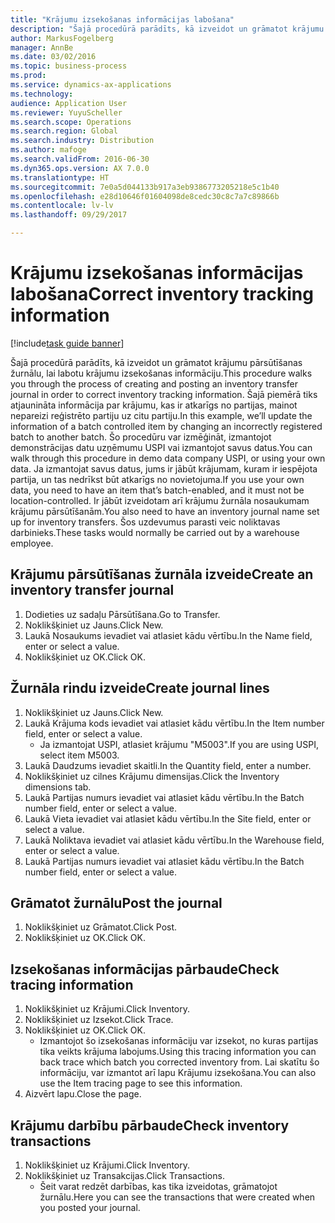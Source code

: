 ```yaml
---
title: "Krājumu izsekošanas informācijas labošana"
description: "Šajā procedūrā parādīts, kā izveidot un grāmatot krājumu pārsūtīšanas žurnālu, lai labotu krājumu izsekošanas informāciju."
author: MarkusFogelberg
manager: AnnBe
ms.date: 03/02/2016
ms.topic: business-process
ms.prod: 
ms.service: dynamics-ax-applications
ms.technology: 
audience: Application User
ms.reviewer: YuyuScheller
ms.search.scope: Operations
ms.search.region: Global
ms.search.industry: Distribution
ms.author: mafoge
ms.search.validFrom: 2016-06-30
ms.dyn365.ops.version: AX 7.0.0
ms.translationtype: HT
ms.sourcegitcommit: 7e0a5d044133b917a3eb9386773205218e5c1b40
ms.openlocfilehash: e28d10646f01604098de8cedc30c8c7a7c89866b
ms.contentlocale: lv-lv
ms.lasthandoff: 09/29/2017

---
```

# <a name="correct-inventory-tracking-information"></a><span data-ttu-id="a2e3d-103">Krājumu izsekošanas informācijas labošana</span><span class="sxs-lookup"><span data-stu-id="a2e3d-103">Correct inventory tracking information</span></span>

[!include[task guide banner](../../includes/task-guide-banner.md)]

<span data-ttu-id="a2e3d-104">Šajā procedūrā parādīts, kā izveidot un grāmatot krājumu pārsūtīšanas žurnālu, lai labotu krājumu izsekošanas informāciju.</span><span class="sxs-lookup"><span data-stu-id="a2e3d-104">This procedure walks you through the process of creating and posting an inventory transfer journal in order to correct inventory tracking information.</span></span> <span data-ttu-id="a2e3d-105">Šajā piemērā tiks atjaunināta informācija par krājumu, kas ir atkarīgs no partijas, mainot nepareizi reģistrēto partiju uz citu partiju.</span><span class="sxs-lookup"><span data-stu-id="a2e3d-105">In this example, we’ll update the information of a batch controlled item by changing an incorrectly registered batch to another batch.</span></span> <span data-ttu-id="a2e3d-106">Šo procedūru var izmēģināt, izmantojot demonstrācijas datu uzņēmumu USPI vai izmantojot savus datus.</span><span class="sxs-lookup"><span data-stu-id="a2e3d-106">You can walk through this procedure in demo data company USPI, or using your own data.</span></span> <span data-ttu-id="a2e3d-107">Ja izmantojat savus datus, jums ir jābūt krājumam, kuram ir iespējota partija, un tas nedrīkst būt atkarīgs no novietojuma.</span><span class="sxs-lookup"><span data-stu-id="a2e3d-107">If you use your own data, you need to have an item that’s batch-enabled, and it must not be location-controlled.</span></span> <span data-ttu-id="a2e3d-108">Ir jābūt izveidotam arī krājumu žurnāla nosaukumam krājumu pārsūtīšanām.</span><span class="sxs-lookup"><span data-stu-id="a2e3d-108">You also need to have an inventory journal name set up for inventory transfers.</span></span> <span data-ttu-id="a2e3d-109">Šos uzdevumus parasti veic noliktavas darbinieks.</span><span class="sxs-lookup"><span data-stu-id="a2e3d-109">These tasks would normally be carried out by a warehouse employee.</span></span>


## <a name="create-an-inventory-transfer-journal"></a><span data-ttu-id="a2e3d-110">Krājumu pārsūtīšanas žurnāla izveide</span><span class="sxs-lookup"><span data-stu-id="a2e3d-110">Create an inventory transfer journal</span></span>
1. <span data-ttu-id="a2e3d-111">Dodieties uz sadaļu Pārsūtīšana.</span><span class="sxs-lookup"><span data-stu-id="a2e3d-111">Go to Transfer.</span></span>
2. <span data-ttu-id="a2e3d-112">Noklikšķiniet uz Jauns.</span><span class="sxs-lookup"><span data-stu-id="a2e3d-112">Click New.</span></span>
3. <span data-ttu-id="a2e3d-113">Laukā Nosaukums ievadiet vai atlasiet kādu vērtību.</span><span class="sxs-lookup"><span data-stu-id="a2e3d-113">In the Name field, enter or select a value.</span></span>
4. <span data-ttu-id="a2e3d-114">Noklikšķiniet uz OK.</span><span class="sxs-lookup"><span data-stu-id="a2e3d-114">Click OK.</span></span>

## <a name="create-journal-lines"></a><span data-ttu-id="a2e3d-115">Žurnāla rindu izveide</span><span class="sxs-lookup"><span data-stu-id="a2e3d-115">Create journal lines</span></span>
1. <span data-ttu-id="a2e3d-116">Noklikšķiniet uz Jauns.</span><span class="sxs-lookup"><span data-stu-id="a2e3d-116">Click New.</span></span>
2. <span data-ttu-id="a2e3d-117">Laukā Krājuma kods ievadiet vai atlasiet kādu vērtību.</span><span class="sxs-lookup"><span data-stu-id="a2e3d-117">In the Item number field, enter or select a value.</span></span>
    * <span data-ttu-id="a2e3d-118">Ja izmantojat USPI, atlasiet krājumu "M5003".</span><span class="sxs-lookup"><span data-stu-id="a2e3d-118">If you are using USPI, select item M5003.</span></span>  
3. <span data-ttu-id="a2e3d-119">Laukā Daudzums ievadiet skaitli.</span><span class="sxs-lookup"><span data-stu-id="a2e3d-119">In the Quantity field, enter a number.</span></span>
4. <span data-ttu-id="a2e3d-120">Noklikšķiniet uz cilnes Krājumu dimensijas.</span><span class="sxs-lookup"><span data-stu-id="a2e3d-120">Click the Inventory dimensions tab.</span></span>
5. <span data-ttu-id="a2e3d-121">Laukā Partijas numurs ievadiet vai atlasiet kādu vērtību.</span><span class="sxs-lookup"><span data-stu-id="a2e3d-121">In the Batch number field, enter or select a value.</span></span>
6. <span data-ttu-id="a2e3d-122">Laukā Vieta ievadiet vai atlasiet kādu vērtību.</span><span class="sxs-lookup"><span data-stu-id="a2e3d-122">In the Site field, enter or select a value.</span></span>
7. <span data-ttu-id="a2e3d-123">Laukā Noliktava ievadiet vai atlasiet kādu vērtību.</span><span class="sxs-lookup"><span data-stu-id="a2e3d-123">In the Warehouse field, enter or select a value.</span></span>
8. <span data-ttu-id="a2e3d-124">Laukā Partijas numurs ievadiet vai atlasiet kādu vērtību.</span><span class="sxs-lookup"><span data-stu-id="a2e3d-124">In the Batch number field, enter or select a value.</span></span>

## <a name="post-the-journal"></a><span data-ttu-id="a2e3d-125">Grāmatot žurnālu</span><span class="sxs-lookup"><span data-stu-id="a2e3d-125">Post the journal</span></span>
1. <span data-ttu-id="a2e3d-126">Noklikšķiniet uz Grāmatot.</span><span class="sxs-lookup"><span data-stu-id="a2e3d-126">Click Post.</span></span>
2. <span data-ttu-id="a2e3d-127">Noklikšķiniet uz OK.</span><span class="sxs-lookup"><span data-stu-id="a2e3d-127">Click OK.</span></span>

## <a name="check-tracing-information"></a><span data-ttu-id="a2e3d-128">Izsekošanas informācijas pārbaude</span><span class="sxs-lookup"><span data-stu-id="a2e3d-128">Check tracing information</span></span>
1. <span data-ttu-id="a2e3d-129">Noklikšķiniet uz Krājumi.</span><span class="sxs-lookup"><span data-stu-id="a2e3d-129">Click Inventory.</span></span>
2. <span data-ttu-id="a2e3d-130">Noklikšķiniet uz Izsekot.</span><span class="sxs-lookup"><span data-stu-id="a2e3d-130">Click Trace.</span></span>
3. <span data-ttu-id="a2e3d-131">Noklikšķiniet uz OK.</span><span class="sxs-lookup"><span data-stu-id="a2e3d-131">Click OK.</span></span>
    * <span data-ttu-id="a2e3d-132">Izmantojot šo izsekošanas informāciju var izsekot, no kuras partijas tika veikts krājuma labojums.</span><span class="sxs-lookup"><span data-stu-id="a2e3d-132">Using this tracing information you can back trace which batch you corrected inventory from.</span></span>  <span data-ttu-id="a2e3d-133">Lai skatītu šo informāciju, var izmantot arī lapu Krājumu izsekošana.</span><span class="sxs-lookup"><span data-stu-id="a2e3d-133">You can also use the Item tracing page to see this information.</span></span>  
4. <span data-ttu-id="a2e3d-134">Aizvērt lapu.</span><span class="sxs-lookup"><span data-stu-id="a2e3d-134">Close the page.</span></span>

## <a name="check-inventory-transactions"></a><span data-ttu-id="a2e3d-135">Krājumu darbību pārbaude</span><span class="sxs-lookup"><span data-stu-id="a2e3d-135">Check inventory transactions</span></span>
1. <span data-ttu-id="a2e3d-136">Noklikšķiniet uz Krājumi.</span><span class="sxs-lookup"><span data-stu-id="a2e3d-136">Click Inventory.</span></span>
2. <span data-ttu-id="a2e3d-137">Noklikšķiniet uz Transakcijas.</span><span class="sxs-lookup"><span data-stu-id="a2e3d-137">Click Transactions.</span></span>
    * <span data-ttu-id="a2e3d-138">Šeit varat redzēt darbības, kas tika izveidotas, grāmatojot žurnālu.</span><span class="sxs-lookup"><span data-stu-id="a2e3d-138">Here you can see the transactions that were created when you posted your journal.</span></span>   

